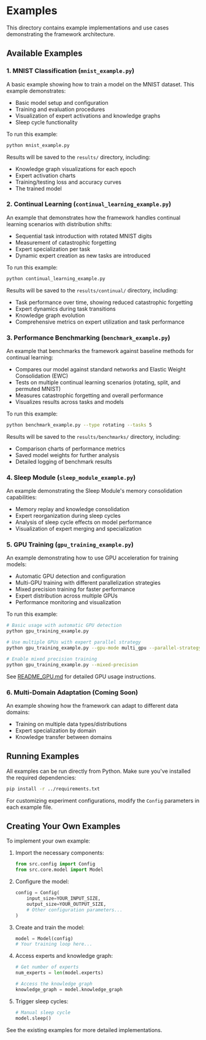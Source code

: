 # Examples

This directory contains example implementations and use cases demonstrating the framework architecture.

## Available Examples

### 1. MNIST Classification (`mnist_example.py`)

A basic example showing how to train a model on the MNIST dataset. This example demonstrates:

- Basic model setup and configuration
- Training and evaluation procedures
- Visualization of expert activations and knowledge graphs
- Sleep cycle functionality

To run this example:

```bash
python mnist_example.py
```

Results will be saved to the `results/` directory, including:
- Knowledge graph visualizations for each epoch
- Expert activation charts
- Training/testing loss and accuracy curves
- The trained model

### 2. Continual Learning (`continual_learning_example.py`)

An example that demonstrates how the framework handles continual learning scenarios with distribution shifts:

- Sequential task introduction with rotated MNIST digits
- Measurement of catastrophic forgetting
- Expert specialization per task
- Dynamic expert creation as new tasks are introduced

To run this example:

```bash
python continual_learning_example.py
```

Results will be saved to the `results/continual/` directory, including:
- Task performance over time, showing reduced catastrophic forgetting
- Expert dynamics during task transitions
- Knowledge graph evolution
- Comprehensive metrics on expert utilization and task performance

### 3. Performance Benchmarking (`benchmark_example.py`)

An example that benchmarks the framework against baseline methods for continual learning:

- Compares our model against standard networks and Elastic Weight Consolidation (EWC)
- Tests on multiple continual learning scenarios (rotating, split, and permuted MNIST)
- Measures catastrophic forgetting and overall performance
- Visualizes results across tasks and models

To run this example:

```bash
python benchmark_example.py --type rotating --tasks 5
```

Results will be saved to the `results/benchmarks/` directory, including:
- Comparison charts of performance metrics
- Saved model weights for further analysis
- Detailed logging of benchmark results

### 4. Sleep Module (`sleep_module_example.py`)

An example demonstrating the Sleep Module's memory consolidation capabilities:

- Memory replay and knowledge consolidation
- Expert reorganization during sleep cycles
- Analysis of sleep cycle effects on model performance
- Visualization of expert merging and specialization

### 5. GPU Training (`gpu_training_example.py`)

An example demonstrating how to use GPU acceleration for training models:

- Automatic GPU detection and configuration
- Multi-GPU training with different parallelization strategies
- Mixed precision training for faster performance
- Expert distribution across multiple GPUs
- Performance monitoring and visualization

To run this example:

```bash
# Basic usage with automatic GPU detection
python gpu_training_example.py

# Use multiple GPUs with expert parallel strategy
python gpu_training_example.py --gpu-mode multi_gpu --parallel-strategy expert_parallel

# Enable mixed precision training
python gpu_training_example.py --mixed-precision
```

See [README_GPU.md](README_GPU.md) for detailed GPU usage instructions.

### 6. Multi-Domain Adaptation (Coming Soon)

An example showing how the framework can adapt to different data domains:

- Training on multiple data types/distributions
- Expert specialization by domain
- Knowledge transfer between domains

## Running Examples

All examples can be run directly from Python. Make sure you've installed the required dependencies:

```bash
pip install -r ../requirements.txt
```

For customizing experiment configurations, modify the `Config` parameters in each example file.

## Creating Your Own Examples

To implement your own example:

1. Import the necessary components:
   ```python
   from src.config import Config
   from src.core.model import Model
   ```

2. Configure the model:
   ```python
   config = Config(
       input_size=YOUR_INPUT_SIZE,
       output_size=YOUR_OUTPUT_SIZE,
       # Other configuration parameters...
   )
   ```

3. Create and train the model:
   ```python
   model = Model(config)
   # Your training loop here...
   ```

4. Access experts and knowledge graph:
   ```python
   # Get number of experts
   num_experts = len(model.experts)
   
   # Access the knowledge graph
   knowledge_graph = model.knowledge_graph
   ```

5. Trigger sleep cycles:
   ```python
   # Manual sleep cycle
   model.sleep()
   ```

See the existing examples for more detailed implementations.
